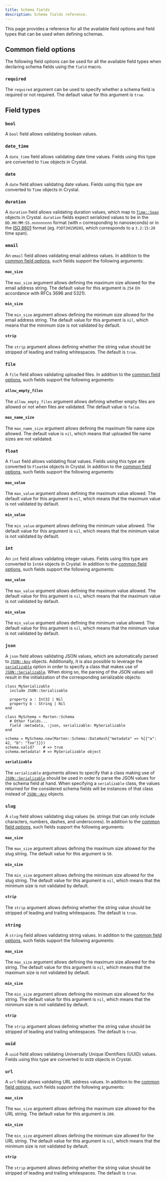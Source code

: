 ```yaml
---
title: Schema fields
description: Schema fields reference.
---
```


This page provides a reference for all the available field options and field types that can be used when defining schemas.

## Common field options

The following field options can be used for all the available field types when declaring schema fields using the `field` macro.

### `required`

The `required` argument can be used to specify whether a schema field is required or not required. The default value for this argument is `true`.

## Field types

### `bool`

A `bool` field allows validating boolean values.

### `date_time`

A `date_time` field allows validating date time values. Fields using this type are converted to `Time` objects in Crystal.

### `date`

A `date` field allows validating date values. Fields using this type are converted to `Time` objects in Crystal.

### `duration`

A `duration` field allows validating duration values, which map to [`Time::Span`](https://crystal-lang.org/api/Time/Span.html) objects in Crystal. `duration` fields expect serialized values to be in the `DD.HH:MM:SS.nnnnnnnnn` format (with `n` corresponding to nanoseconds) or in the [ISO 8601](https://en.wikipedia.org/wiki/ISO_8601#Durations) format (eg. `P3DT2H15M20S`, which corresponds to a `3.2:15:20` time span).

### `email`

An `email` field allows validating email address values. In addition to the [common field options](#common-field-options), such fields support the following arguments:

#### `max_size`

The `max_size` argument allows defining the maximum size allowed for the email address string. The default value for this argument is `254` (in accordance with RFCs 3696 and 5321).

#### `min_size`

The `min_size` argument allows defining the minimum size allowed for the email address string. The default value for this argument is `nil`, which means that the minimum size is not validated by default.

#### `strip`

The `strip` argument allows defining whether the string value should be stripped of leading and trailing whitespaces. The default is `true`.

### `file`

A `file` field allows validating uploaded files. In addition to the [common field options](#common-field-options), such fields support the following arguments:

#### `allow_empty_files`

The `allow_empty_files` argument allows defining whether empty files are allowed or not when files are validated. The default value is `false`.

#### `max_name_size`

The `max_name_size` argument allows defining the maximum file name size allowed. The default value is `nil`, which means that uploaded file name sizes are not validated.

### `float`

A `float` field allows validating float values. Fields using this type are converted to `Float64` objects in Crystal. In addition to the [common field options](#common-field-options), such fields support the following arguments:

#### `max_value`

The `max_value` argument allows defining the maximum value allowed. The default value for this argument is `nil`, which means that the maximum value is not validated by default.

#### `min_value`

The `min_value` argument allows defining the minimum value allowed. The default value for this argument is `nil`, which means that the minimum value is not validated by default.

### `int`

An `int` field allows validating integer values. Fields using this type are converted to `Int64` objects in Crystal. In addition to the [common field options](#common-field-options), such fields support the following arguments:

#### `max_value`

The `max_value` argument allows defining the maximum value allowed. The default value for this argument is `nil`, which means that the maximum value is not validated by default.

#### `min_value`

The `min_value` argument allows defining the minimum value allowed. The default value for this argument is `nil`, which means that the minimum value is not validated by default.

### `json`

A `json` field allows validating JSON values, which are automatically parsed to [`JSON::Any`](https://crystal-lang.org/api/JSON/Any.html) objects. Additionally, it is also possible to leverage the [`serializable`](#serializable) option in order to specify a class that makes use of [`JSON::Serializable`](https://crystal-lang.org/api/JSON/Serializable.html). When doing so, the parsing of the JSON values will result in the initialization of the corresponding serializable objects:

```crystal
class MySerializable
  include JSON::Serializable

  property a : Int32 | Nil
  property b : String | Nil
end

class MySchema < Marten::Schema
  # Other fields...
  field :metadata, :json, serializable: MySerializable
end

schema = MySchema.new(Marten::Schema::DataHash{"metadata" => %{{"a": 42, "b": "foo"}}})
schema.valid?    # => true
schema.metadata! # => MySerializable object
```

#### `serializable`

The `serializable` arguments allows to specify that a class making use of [`JSON::Serializable`](https://crystal-lang.org/api/JSON/Serializable.html) should be used in order to parse the JSON values for the schema field at hand. When specifying a `serializable` class, the values returned for the considered schema fields will be instances of that class instead of [`JSON::Any`](https://crystal-lang.org/api/JSON/Any.html) objects.

### `slug`

A `slug` field allows validating slug values (ie. strings that can only include characters, numbers, dashes, and underscores). In addition to the [common field options](#common-field-options), such fields support the following arguments:

#### `max_size`

The `max_size` argument allows defining the maximum size allowed for the slug string. The default value for this argument is `50`.

#### `min_size`

The `min_size` argument allows defining the minimum size allowed for the slug string. The default value for this argument is `nil`, which means that the minimum size is not validated by default.

#### `strip`

The `strip` argument allows defining whether the string value should be stripped of leading and trailing whitespaces. The default is `true`.

### `string`

A `string` field allows validating string values. In addition to the [common field options](#common-field-options), such fields support the following arguments:

#### `max_size`

The `max_size` argument allows defining the maximum size allowed for the string. The default value for this argument is `nil`, which means that the maximum size is not validated by default.

#### `min_size`

The `min_size` argument allows defining the minimum size allowed for the string. The default value for this argument is `nil`, which means that the minimum size is not validated by default.

#### `strip`

The `strip` argument allows defining whether the string value should be stripped of leading and trailing whitespaces. The default is `true`.

### `uuid`

A `uuid` field allows validating Universally Unique IDentifiers (UUID) values. Fields using this type are converted to `UUID` objects in Crystal.

### `url`

A `url` field allows validating URL address values. In addition to the [common field options](#common-field-options), such fields support the following arguments:

#### `max_size`

The `max_size` argument allows defining the maximum size allowed for the URL string. The default value for this argument is `200`.

#### `min_size`

The `min_size` argument allows defining the minimum size allowed for the URL string. The default value for this argument is `nil`, which means that the minimum size is not validated by default.

#### `strip`

The `strip` argument allows defining whether the string value should be stripped of leading and trailing whitespaces. The default is `true`.
